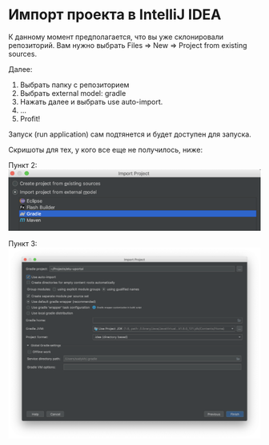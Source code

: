 # Импорт проекта в IntelliJ IDEA

К данному момент предполагается, что вы уже склонировали репозиторий. Вам нужно выбрать Files => New => Project from existing sources.

Далее:
1. Выбрать папку с репозиторием
2. Выбрать external model: gradle
3. Нажать далее и выбрать use auto-import.
4. ...
5. Profit!

Запуск (run application) сам подтянется и будет доступен для запуска.

Скришоты для тех, у кого все еще не получилось, ниже:

Пункт 2:
![Пункт 2](resources/1.png)

Пункт 3:
![Пункт 3](resources/2.png)

